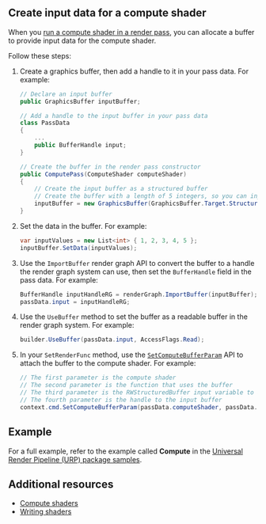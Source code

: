 
## Create input data for a compute shader

When you [run a compute shader in a render pass](render-graph-compute-shader-run.md), you can allocate a buffer to provide input data for the compute shader.

Follow these steps:

1. Create a graphics buffer, then add a handle to it in your pass data. For example:

    ```csharp
    // Declare an input buffer
    public GraphicsBuffer inputBuffer;

    // Add a handle to the input buffer in your pass data
    class PassData
    {
        ...
        public BufferHandle input;
    }

    // Create the buffer in the render pass constructor
    public ComputePass(ComputeShader computeShader)
    {
        // Create the input buffer as a structured buffer
        // Create the buffer with a length of 5 integers, so you can input 5 values.
        inputBuffer = new GraphicsBuffer(GraphicsBuffer.Target.Structured, 5, sizeof(int));
    }
    ```

2. Set the data in the buffer. For example:

    ```csharp
    var inputValues = new List<int> { 1, 2, 3, 4, 5 };
    inputBuffer.SetData(inputValues);
    ```

3. Use the `ImportBuffer` render graph API to convert the buffer to a handle the render graph system can use, then set the `BufferHandle` field in the pass data. For example:

    ```csharp
    BufferHandle inputHandleRG = renderGraph.ImportBuffer(inputBuffer);
    passData.input = inputHandleRG;
    ```
    
4. Use the `UseBuffer` method to set the buffer as a readable buffer in the render graph system. For example:

    ```csharp
    builder.UseBuffer(passData.input, AccessFlags.Read);
    ```
5. In your `SetRenderFunc` method, use the [`SetComputeBufferParam`](https://docs.unity3d.com/ScriptReference/Rendering.CommandBuffer.SetComputeBufferParam.html) API to attach the buffer to the compute shader. For example:

    ```csharp
    // The first parameter is the compute shader
    // The second parameter is the function that uses the buffer
    // The third parameter is the RWStructuredBuffer input variable to attach the buffer to
    // The fourth parameter is the handle to the input buffer
    context.cmd.SetComputeBufferParam(passData.computeShader, passData.computeShader.FindKernel("Main"), "inputData", passData.input);
    ```

## Example 

For a full example, refer to the example called **Compute** in the [Universal Render Pipeline (URP) package samples](package-samples.md).

## Additional resources

- [Compute shaders](https://docs.unity3d.com/6000.0/Documentation/Manual/class-ComputeShader.html)
- [Writing shaders](https://docs.unity3d.com/6000.0/Documentation/Manual/shader-writing.html)
